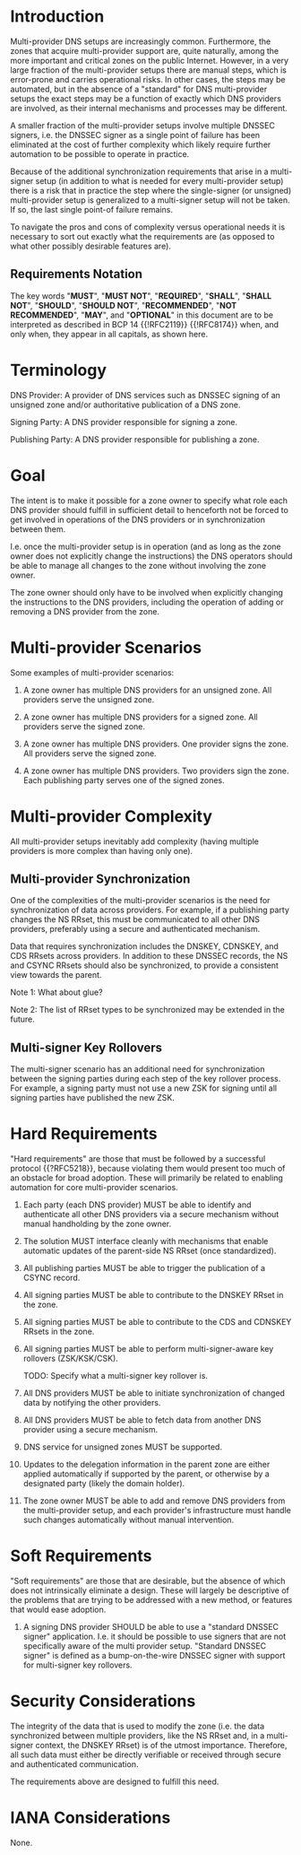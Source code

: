 # Introduction

Multi-provider DNS setups are increasingly common.  Furthermore, the
zones that acquire multi-provider support are, quite naturally, among
the more important and critical zones on the public Internet. However,
in a very large fraction of the multi-provider setups there are manual
steps, which is error-prone and carries operational risks. In other
cases, the steps may be automated, but in the absence of a "standard"
for DNS multi-provider setups the exact steps may be a function of
exactly which DNS providers are involved, as their internal mechanisms
and processes may be different.

A smaller fraction of the multi-provider setups involve multiple
DNSSEC signers, i.e. the DNSSEC signer as a single point of failure
has been eliminated at the cost of further complexity which likely
require further automation to be possible to operate in practice.

Because of the additional synchronization requirements that arise in a
multi-signer setup (in addition to what is needed for every
multi-provider setup) there is a risk that in practice the step where
the single-signer (or unsigned) multi-provider setup is generalized to
a multi-signer setup will not be taken. If so, the last single
point-of failure remains.

To navigate the pros and cons of complexity versus operational needs
it is necessary to sort out exactly what the requirements are (as
opposed to what other possibly desirable features are).

## Requirements Notation

The key words "**MUST**", "**MUST NOT**", "**REQUIRED**", "**SHALL**",
"**SHALL NOT**", "**SHOULD**", "**SHOULD NOT**", "**RECOMMENDED**",
"**NOT RECOMMENDED**", "**MAY**", and "**OPTIONAL**" in this document
are to be interpreted as described in BCP 14 {{!RFC2119}} {{!RFC8174}}
when, and only when, they appear in all capitals, as shown here.

# Terminology

DNS Provider: A provider of DNS services such as DNSSEC signing of an
unsigned zone and/or authoritative publication of a DNS zone.

Signing Party: A DNS provider responsible for signing a zone.

Publishing Party: A DNS provider responsible for publishing a zone.

# Goal

The intent is to make it possible for a zone owner to specify what
role each DNS provider should fulfill in sufficient detail to
henceforth not be forced to get involved in operations of the DNS
providers or in synchronization between them.

I.e. once the multi-provider setup is in operation (and as long as the
zone owner does not explicitly change the instructions) the DNS
operators should be able to manage all changes to the zone without
involving the zone owner.

The zone owner should only have to be involved when explicitly changing
the instructions to the DNS providers, including the operation of adding
or removing a DNS provider from the zone.

# Multi-provider Scenarios

Some examples of multi-provider scenarios:

1. A zone owner has multiple DNS providers for an unsigned zone. All
   providers serve the unsigned zone.

2. A zone owner has multiple DNS providers for a signed zone. All
   providers serve the signed zone.

3. A zone owner has multiple DNS providers. One provider signs the
   zone. All providers serve the signed zone.

4. A zone owner has multiple DNS providers. Two providers sign the
   zone. Each publishing party serves one of the signed zones.

# Multi-provider Complexity

All multi-provider setups inevitably add complexity (having multiple
providers is more complex than having only one).

## Multi-provider Synchronization

One of the complexities of the multi-provider scenarios is the need
for synchronization of data across providers. For example, if a
publishing party changes the NS RRset, this must be communicated to
all other DNS providers, preferably using a secure and authenticated
mechanism.

Data that requires synchronization includes the DNSKEY, CDNSKEY, and CDS
RRsets across providers. In addition to these DNSSEC records, the NS and
CSYNC RRsets should also be synchronized, to provide a consistent view
towards the parent.

Note 1: What about glue?

Note 2: The list of RRset types to be synchronized may be extended in the
future.

## Multi-signer Key Rollovers

The multi-signer scenario has an additional need for synchronization
between the signing parties during each step of the key rollover process.
For example, a signing party must not use a new ZSK for signing until all
signing parties have published the new ZSK.

# Hard Requirements

"Hard requirements" are those that must be followed by a successful
protocol {{?RFC5218}}, because violating them would present too much of
an obstacle for broad adoption.  These will primarily be related to
enabling automation for core multi-provider scenarios.

1. Each party (each DNS provider) MUST be able to identify and
   authenticate all other DNS providers via a secure mechanism without
   manual handholding by the zone owner.

2. The solution MUST interface cleanly with mechanisms that enable
   automatic updates of the parent-side NS RRset (once standardized).

3. All publishing parties MUST be able to trigger the publication of a
   CSYNC record.

4. All signing parties MUST be able to contribute to the DNSKEY RRset
   in the zone.

5. All signing parties MUST be able to contribute to the CDS and CDNSKEY
   RRsets in the zone.

6. All signing parties MUST be able to perform multi-signer-aware key
   rollovers (ZSK/KSK/CSK).

   TODO: Specify what a multi-signer key rollover is.

7. All DNS providers MUST be able to initiate synchronization of
   changed data by notifying the other providers.

8. All DNS providers MUST be able to fetch data from another DNS
   provider using a secure mechanism.

9. DNS service for unsigned zones MUST be supported.

10. Updates to the delegation information in the parent zone are either
    applied automatically if supported by the parent, or otherwise
    by a designated party (likely the domain holder).

11. The zone owner MUST be able to add and remove DNS providers from
    the multi-provider setup, and each provider's infrastructure must
    handle such changes automatically without manual intervention.

# Soft Requirements

"Soft requirements" are those that are desirable, but the absence of
which does not intrinsically eliminate a design.  These will largely
be descriptive of the problems that are trying to be addressed with a
new method, or features that would ease adoption.

1. A signing DNS provider SHOULD be able to use a "standard DNSSEC
   signer" application. I.e. it should be possible to use signers that
   are not specifically aware of the multi provider setup. "Standard
   DNSSEC signer" is defined as a bump-on-the-wire DNSSEC signer with
   support for multi-signer key rollovers.

# Security Considerations

The integrity of the data that is used to modify the zone (i.e. the
data synchronized between multiple providers, like the NS RRset and,
in a multi-signer context, the DNSKEY RRset) is of the utmost
importance. Therefore, all such data must either be directly
verifiable or received through secure and authenticated communication.

The requirements above are designed to fulfill this need.

# IANA Considerations

None.
